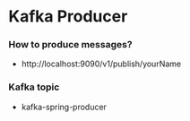 # Kafka Producer 

### How to produce messages?
- http://localhost:9090/v1/publish/yourName

### Kafka topic 
- kafka-spring-producer

